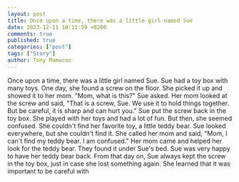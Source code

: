 ```yaml
---
layout: post
title: Once upon a time, there was a little girl named Sue
date: 2023-12-11 10:11:59 +0200
comments: true
published: true
categories: ["post"]
tags: ["Story"]
author: Tony Mamacos
---
```

Once upon a time, there was a little girl named Sue. Sue had a toy box with many toys. One day, she found a screw on the floor. She picked it up and showed it to her mom.
"Mom, what is this?" Sue asked. Her mom looked at the screw and said, "That is a screw, Sue. We use it to hold things together. But be careful, it is sharp and can hurt you."
Sue put the screw back in the toy box. She played with her toys and had a lot of fun. But then, she seemed confused. She couldn't find her favorite toy, a little teddy bear. Sue looked everywhere, but she couldn't find it.
She called her mom and said, "Mom, I can't find my teddy bear. I am confused." Her mom came and helped her look for the teddy bear. They found it under Sue's bed. Sue was very happy to have her teddy bear back.
From that day on, Sue always kept the screw in the toy box, just in case she lost something again. She learned that it was important to be careful with
